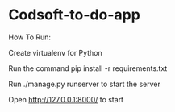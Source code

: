 # Codsoft-to-do-app
How To Run:


Create virtualenv for Python 

Run the command pip install -r requirements.txt

Run ./manage.py runserver to start the server

Open http://127.0.0.1:8000/ to start
